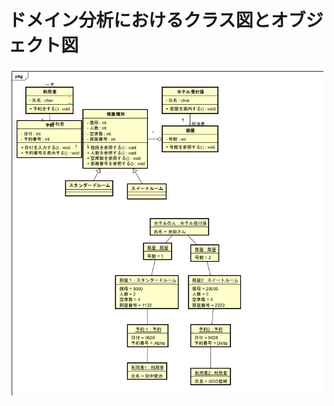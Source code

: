 # ドメイン分析におけるクラス図とオブジェクト図
![クラス図](https://raw.githubusercontent.com/YuIto1/Software5/main/HRS/Classes/%E3%82%AF%E3%83%A9%E3%82%B9%E5%9B%B3.jpg)
